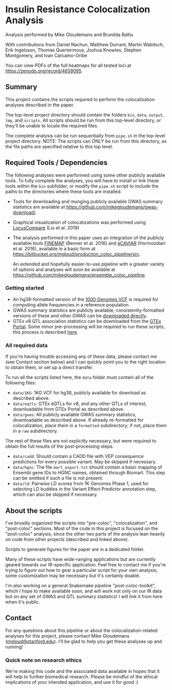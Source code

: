# Insulin Resistance Colocalization Analysis

Analysis performed by Mike Gloudemans and Brunilda Balliu

With contributions from Daniel Nachun, Matthew Durrant, Martin Wabitsch, Erik Ingelsson, Thomas Quertermous,
Joshua Knowles, Stephen Montgomery, and Ivan Cárcamo-Oribe

You can view PDFs of the full heatmaps for all tested loci at https://zenodo.org/record/4659095.

## Summary

This project contains the scripts required to perform the colocalization analyses described in the paper.

The top-level project directory should contain the folders `bin`, `data`, `output`, `tmp`, 
and `scripts`. All scripts should be
run from this top-level directory, or they'll be unable to locate the required files.

The complete analysis can be run sequentially from `pipe.sh` in the top-level project directory.
NOTE: The scripts can ONLY be run from this directory, as the file paths are specified relative to this
top level.

## Required Tools / Dependencies

The following analyses were performed using some other publicly available tools. To fully complete the
analyses, you will have to install or link these tools within the `bin` subfolder, or modify the
`pipe.sh` script to include the paths to the directories where these tools are installed.

* Tools for downloading and munging publicly available GWAS summary statistics
  are available at https://github.com/mikegloudemans/gwas-download/.
* Graphical visualization of colocalizations was performed using [LocusCompare](http://locuscompare.com) 
  (Liu et al. 2019)
* The analysis performed in this paper uses an integration of the publicly available tools 
  [FINEMAP](http://www.christianbenner.com/) (Benner et al. 2016)
  and [eCAVIAR](http://zarlab.cs.ucla.edu/tag/ecaviar/) (Hormozdiari et al. 2016), 
  available in a basic form at https://bitbucket.org/mgloud/production_coloc_pipeline/src. 

  An extended and hopefully easier-to-use pipeline with a greater variety of options and analyses
  will soon be available at https://github.com/mikegloudemans/ensemble_coloc_pipeline.

### Getting started

* An hg38-formatted version of the 
  [1000 Genomes VCF](http://ftp.1000genomes.ebi.ac.uk/vol1/ftp/release/20130502/supporting/GRCh38_positions/)
  is required for computing allele frequencies in a reference population.
* GWAS summary statistics are publicly available; consistently-formatted versions of these and other GWAS 
  can be [downloaded directly](https://github.com/mikegloudemans/gwas-download).
* GTEx v8 QTL association statistics can be downloaded from the [GTEx Portal](https://gtexportal.org/home/datasets). Some minor pre-processing will be required to run these scripts; this process is described [here](https://bitbucket.org/mgloud/production_coloc_pipeline/src).

### All required data

If you're having trouble accessing any of these data, please contact me (see Contact section
below) and I can quickly point you to the right location to obtain them, or set up a direct transfer.

To run all the scripts listed here, the `data` folder must contain all of the following files:

* `data/1KG`: 1KG VCF for hg38, publicly available for download as described above.
* `data/eqtls`: GTEx eQTLs for v8, and any other QTLs of interest, downloadable from GTEx Portal 
  as described above.
* `data/gwas`: All publicly available GWAS summary statistics, downloadable as described above. 
  If already re-formatted for colocalization, place them in a `formatted` subdirectory; if not, place 
  them in a `raw` subdirectory.

The rest of these files are not explicitly necessary, but were required to obtain the full results of the 
post-processing steps.

* `data/cadd`: Should contain a CADD file with VEP consequence predictions for every possible variant. May be 
  skipped if necessary.
* `data/hgnc`: The file `mart_export.txt` should contain a basic mapping of Ensembl gene IDs to HGNC names, 
  obtained through Biomart. This step can be omitted if such a file is not present.
* `data/ld`: Pairwise LD scores from 1K Genomes Phase 1, used for selecting LD buddies in the Variant Effect 
  Predictor annotation step, which can also be skipped if necessary.

## About the scripts

I've broadly organized the scripts into "pre-coloc", "colocalization", and "post-coloc" sections. Most of the
code in this project is focused on the "post-coloc" analysis, since the other two parts of the analysis
lean heavily on code from other projects (described and linked above).

Scripts to generate figures for the paper are in a dedicated folder.

Many of these scripts have wide-ranging applications but are currently geared towards our IR-specific
application. Feel free to contact me if you're trying to figure out how to gear a particular script
for your own analysis; some customization may be necessary but it's certainly doable.

I'm also working on a general Snakemake pipeline "post-coloc-toolkit", which I hope to make available
soon, and will work not only on our IR data but on any set of GWAS and QTL summary statistics! I will
link it from here when it's public.

## Contact

For any questions about this pipeline or about the colocalization-related analyses for this project, 
please contact Mike Gloudemans (mgloud@stanford.edu). I'll be glad to help you get these analyses up 
and running!

### Quick note on research ethics

We're making this code and the associated data available in hopes that it will help to further biomedical research.
Please be mindful of the ethical implications of your intended application, and use it for good :)
